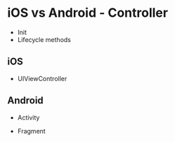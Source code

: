 iOS vs Android - Controller
======

* Init
* Lifecycle methods

## iOS

* UIViewController

## Android

* Activity

* Fragment